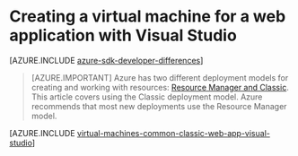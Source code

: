 <properties
    pageTitle="Create a Windows virtual machine for a web application| Azure"
    description="Creating a VM for a web project using Visual Studio and Windows."
    services="virtual-machines-windows"
    documentationcenter=""
    author="TomArcher"
    manager="timlt"
    editor=""
    tags="azure-service-management" />
<tags
    ms.assetid="cafec36f-c828-4e57-88b7-b8bed3d9a2f7"
    ms.service="virtual-machines-windows"
    ms.workload="infrastructure-services"
    ms.tgt_pltfrm="vm-windows"
    ms.devlang="dotnet"
    ms.topic="article"
    ms.date="12/09/2016"
    wacn.date=""
    ms.author="tarcher" />

# Creating a virtual machine for a web application with Visual Studio

[AZURE.INCLUDE [azure-sdk-developer-differences](../../includes/azure-sdk-developer-differences.md)]

> [AZURE.IMPORTANT] 
> Azure has two different deployment models for creating and working with resources: [Resource Manager and Classic](/documentation/articles/resource-manager-deployment-model/). This article covers using the Classic deployment model. Azure recommends that most new deployments use the Resource Manager model.

[AZURE.INCLUDE [virtual-machines-common-classic-web-app-visual-studio](../../includes/virtual-machines-common-classic-web-app-visual-studio.md)]
